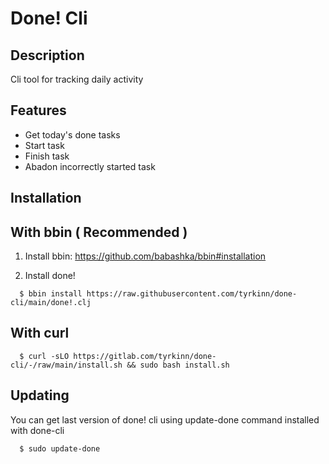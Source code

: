 # Done! Cli

## Description

Cli tool for tracking daily activity

## Features

- Get today's done tasks
- Start task
- Finish task
- Abadon incorrectly started task

## Installation

## With bbin ( Recommended )

1. Install bbin: https://github.com/babashka/bbin#installation

2. Install done!
```shell
  $ bbin install https://raw.githubusercontent.com/tyrkinn/done-cli/main/done!.clj
```

## With curl

```shell
  $ curl -sLO https://gitlab.com/tyrkinn/done-cli/-/raw/main/install.sh && sudo bash install.sh
```

## Updating

You can get last version of done! cli using update-done command installed with done-cli

```shell
  $ sudo update-done
```
